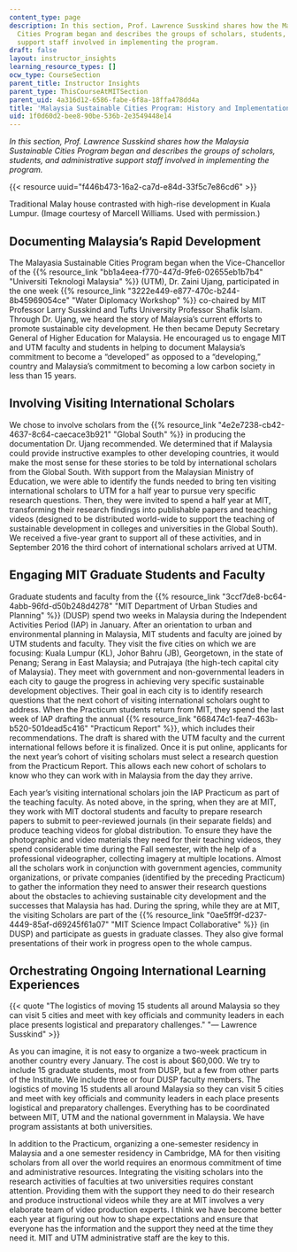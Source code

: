 ```yaml
---
content_type: page
description: In this section, Prof. Lawrence Susskind shares how the Malaysia Sustainable
  Cities Program began and describes the groups of scholars, students, and administrative
  support staff involved in implementing the program.
draft: false
layout: instructor_insights
learning_resource_types: []
ocw_type: CourseSection
parent_title: Instructor Insights
parent_type: ThisCourseAtMITSection
parent_uid: 4a316d12-6586-fabe-6f8a-18ffa478dd4a
title: 'Malaysia Sustainable Cities Program: History and Implementation'
uid: 1f0d60d2-bee8-90be-536b-2e3549448e14
---
```

*In this section, Prof. Lawrence Susskind shares how the Malaysia Sustainable Cities Program began and describes the groups of scholars, students, and administrative support staff involved in implementing the program.*

{{< resource uuid="f446b473-16a2-ca7d-e84d-33f5c7e86cd6" >}}

Traditional Malay house contrasted with high-rise development in Kuala Lumpur. (Image courtesy of Marcell Williams. Used with permission.)

## Documenting Malaysia’s Rapid Development

The Malayasia Sustainable Cities Program began when the Vice-Chancellor of the {{% resource_link "bb1a4eea-f770-447d-9fe6-02655eb1b7b4" "Universiti Teknologi Malaysia" %}} (UTM), Dr. Zaini Ujang, participated in the one week {{% resource_link "3222e449-e877-470c-b244-8b45969054ce" "Water Diplomacy Workshop" %}} co-chaired by MIT Professor Larry Susskind and Tufts University Professor Shafik Islam. Through Dr. Ujang, we heard the story of Malaysia’s current efforts to promote sustainable city development. He then became Deputy Secretary General of Higher Education for Malaysia. He encouraged us to engage MIT and UTM faculty and students in helping to document Malaysia’s commitment to become a “developed” as opposed to a “developing,” country and Malaysia’s commitment to becoming a low carbon society in less than 15 years.

## Involving Visiting International Scholars

We chose to involve scholars from the {{% resource_link "4e2e7238-cb42-4637-8c64-caecace3b921" "Global South" %}} in producing the documentation Dr. Ujang recommended. We determined that if Malaysia could provide instructive examples to other developing countries, it would make the most sense for these stories to be told by international scholars from the Global South. With support from the Malaysian Ministry of Education, we were able to identify the funds needed to bring ten visiting international scholars to UTM for a half year to pursue very specific research questions. Then, they were invited to spend a half year at MIT, transforming their research findings into publishable papers and teaching videos (designed to be distributed world-wide to support the teaching of sustainable development in colleges and universities in the Global South). We received a five-year grant to support all of these activities, and in September 2016 the third cohort of international scholars arrived at UTM.

## Engaging MIT Graduate Students and Faculty

Graduate students and faculty from the {{% resource_link "3ccf7de8-bc64-4abb-96fd-d50b248d4278" "MIT Department of Urban Studies and Planning" %}} (DUSP) spend two weeks in Malaysia during the Independent Activities Period (IAP) in January. After an orientation to urban and environmental planning in Malaysia, MIT students and faculty are joined by UTM students and faculty. They visit the five cities on which we are focusing: Kuala Lumpur (KL), Johor Bahru (JB), Georgetown, in the state of Penang; Serang in East Malaysia; and Putrajaya (the high-tech capital city of Malaysia). They meet with government and non-governmental leaders in each city to gauge the progress in achieving very specific sustainable development objectives. Their goal in each city is to identify research questions that the next cohort of visiting international scholars ought to address. When the Practicum students return from MIT, they spend the last week of IAP drafting the annual {{% resource_link "668474c1-fea7-463b-b520-501dead5c416" "Practicum Report" %}}, which includes their recommendations. The draft is shared with the UTM faculty and the current international fellows before it is finalized. Once it is put online, applicants for the next year’s cohort of visiting scholars must select a research question from the Practicum Report. This allows each new cohort of scholars to know who they can work with in Malaysia from the day they arrive.

Each year’s visiting international scholars join the IAP Practicum as part of the teaching faculty. As noted above, in the spring, when they are at MIT, they work with MIT doctoral students and faculty to prepare research papers to submit to peer-reviewed journals (in their separate fields) and produce teaching videos for global distribution. To ensure they have the photographic and video materials they need for their teaching videos, they spend considerable time during the Fall semester, with the help of a professional videographer, collecting imagery at multiple locations. Almost all the scholars work in conjunction with government agencies, community organizations, or private companies (identified by the preceding Practicum) to gather the information they need to answer their research questions about the obstacles to achieving sustainable city development and the successes that Malaysia has had. During the spring, while they are at MIT, the visiting Scholars are part of the {{% resource_link "0ae5ff9f-d237-4449-85af-d69245f61a07" "MIT Science Impact Collaborative" %}} (in DUSP) and participate as guests in graduate classes. They also give formal presentations of their work in progress open to the whole campus.

## Orchestrating Ongoing International Learning Experiences

{{< quote "The logistics of moving 15 students all around Malaysia so they can visit 5 cities and meet with key officials and community leaders in each place presents logistical and preparatory challenges." "— Lawrence Susskind" >}}

As you can imagine, it is not easy to organize a two-week practicum in another country every January. The cost is about $60,000. We try to include 15 graduate students, most from DUSP, but a few from other parts of the Institute. We include three or four DUSP faculty members. The logistics of moving 15 students all around Malaysia so they can visit 5 cities and meet with key officials and community leaders in each place presents logistical and preparatory challenges. Everything has to be coordinated between MIT, UTM and the national government in Malaysia. We have program assistants at both universities.

In addition to the Practicum, organizing a one-semester residency in Malaysia and a one semester residency in Cambridge, MA for then visiting scholars from all over the world requires an enormous commitment of time and administrative resources. Integrating the visiting scholars into the research activities of faculties at two universities requires constant attention. Providing them with the support they need to do their research and produce instructional videos while they are at MIT involves a very elaborate team of video production experts. I think we have become better each year at figuring out how to shape expectations and ensure that everyone has the information and the support they need at the time they need it. MIT and UTM administrative staff are the key to this.